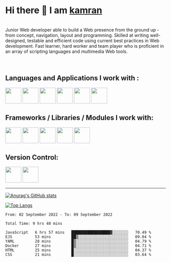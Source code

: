 # Hi there 👋 I am [kamran](https://kamrank89.github.io/kamran89.github.io/)

<br>
Junior Web developer able to build a Web presence from the ground up - from concept, navigation, layout and programming. Skilled at writing well-designed, testable and efficient code using current best practices in Web development. Fast learner, hard worker and team player who is proficient in an array of scripting languages and multimedia Web tools.
<br>
<br>
<br>

## Languages and Applications I work with :

<p float="left">
<img src="https://cdn.jsdelivr.net/gh/devicons/devicon/icons/python/python-original.svg" width="50" height="50">
<img src="https://cdn.jsdelivr.net/gh/devicons/devicon/icons/javascript/javascript-original.svg" width="50" height="50">
<img src="https://cdn.jsdelivr.net/gh/devicons/devicon/icons/java/java-original.svg" width="50" height="50">
<img src="https://cdn.jsdelivr.net/gh/devicons/devicon/icons/jupyter/jupyter-original.svg" width="50" height="50">
<img src="https://cdn.jsdelivr.net/gh/devicons/devicon/icons/html5/html5-original.svg" width="50" height="50">
<img src="https://cdn.jsdelivr.net/gh/devicons/devicon/icons/css3/css3-original.svg" width="50" height="50">
</P>
 
## Frameworks / Libraries / Modules I work with:
<p float="left">
<img src="https://cdn.jsdelivr.net/gh/devicons/devicon/icons/react/react-original.svg" width="50" height="50">
<img src="https://cdn.jsdelivr.net/gh/devicons/devicon/icons/numpy/numpy-original.svg" width="50" height="50">
<img src="https://cdn.jsdelivr.net/gh/devicons/devicon/icons/nodejs/nodejs-original.svg" width="50" height="50">
<img src="https://cdn.jsdelivr.net/gh/devicons/devicon/icons/express/express-original.svg" width="50" height="50">
<img src="https://cdn.jsdelivr.net/gh/devicons/devicon/icons/mongodb/mongodb-original-wordmark.svg" width="50" height="50">
</P>

## Version Control:

<p>
<img src="https://cdn.jsdelivr.net/gh/devicons/devicon/icons/github/github-original-wordmark.svg" width="50" height="50">
<img src="https://cdn.jsdelivr.net/gh/devicons/devicon/icons/git/git-original.svg" width="50" height="50">
</p>

---

[![Anurag's GitHub stats](https://github-readme-stats.vercel.app/api?username=kamrank89&show_icons=true&theme=github_dark&hide=stars,prs,issues,contribs)](https://github.com/anuraghazra/github-readme-stats)

[![Top Langs](https://github-readme-stats.vercel.app/api/top-langs/?username=kamrank89&layout=compact&theme=github_dark)](https://github.com/anuraghazra/github-readme-stats)

<!--START_SECTION:waka-->

```text
From: 02 September 2022 - To: 09 September 2022

Total Time: 9 hrs 40 mins

JavaScript   6 hrs 57 mins   █████████████████▓░░░░░░░   70.49 %
EJS          53 mins         ██▒░░░░░░░░░░░░░░░░░░░░░░   09.04 %
YAML         28 mins         █▒░░░░░░░░░░░░░░░░░░░░░░░   04.79 %
Docker       27 mins         █▒░░░░░░░░░░░░░░░░░░░░░░░   04.71 %
HTML         25 mins         █░░░░░░░░░░░░░░░░░░░░░░░░   04.37 %
CSS          21 mins         █░░░░░░░░░░░░░░░░░░░░░░░░   03.64 %
```

<!--END_SECTION:waka-->
